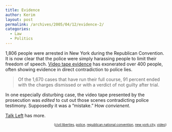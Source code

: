```yaml
---
title: Evidence
author: Kerim
layout: post
permalink: /archives/2005/04/12/evidence-2/
categories:
  - Law
  - Politics
---
```

1,806 people were arrested in New York during the Republican Convention. It is now clear that the police were simply harassing people to limit their freedom of speech. <a href="http://www.nytimes.com/2005/04/12/nyregion/12video.html?pagewanted=print&#038;position=" onclick="_gaq.push(['_trackEvent', 'outbound-article', 'http://www.nytimes.com/2005/04/12/nyregion/12video.html?pagewanted=print&position=', 'Video tape evidence']);" >Video tape evidence</a> has exonerated over 400 people, often showing evidence in direct contradiction to police lies.

> Of the 1,670 cases that have run their full course, 91 percent ended with the charges dismissed or with a verdict of not guilty after trial.

In one especially disturbing case, the video tape presented by the prosecution was *edited* to cut out those scenes contradicting police testimony. Supposedly it was a &#8220;mistake.&#8221; How *convienent*.

<a href="http://talkleft.com/new_archives/010341.html#more" onclick="_gaq.push(['_trackEvent', 'outbound-article', 'http://talkleft.com/new_archives/010341.html#more', 'Talk Left']);" >Talk Left</a> has more.

<div style="text-align:right;">
  <span style="font-size:x-small;">{<a href="http://technorati.com/tag/civil liberties" onclick="_gaq.push(['_trackEvent', 'outbound-article', 'http://technorati.com/tag/civil liberties', 'civil liberties']);"  rel="tag">civil liberties</a>, <a href="http://technorati.com/tag/police" onclick="_gaq.push(['_trackEvent', 'outbound-article', 'http://technorati.com/tag/police', 'police']);"  rel="tag">police</a>, <a href="http://technorati.com/tag/republican national convention" onclick="_gaq.push(['_trackEvent', 'outbound-article', 'http://technorati.com/tag/republican national convention', 'republican national convention']);"  rel="tag">republican national convention</a>, <a href="http://technorati.com/tag/new york city" onclick="_gaq.push(['_trackEvent', 'outbound-article', 'http://technorati.com/tag/new york city', 'new york city']);"  rel="tag">new york city</a>, <a href="http://technorati.com/tag/video" onclick="_gaq.push(['_trackEvent', 'outbound-article', 'http://technorati.com/tag/video', 'video']);"  rel="tag">video</a>}</span>


